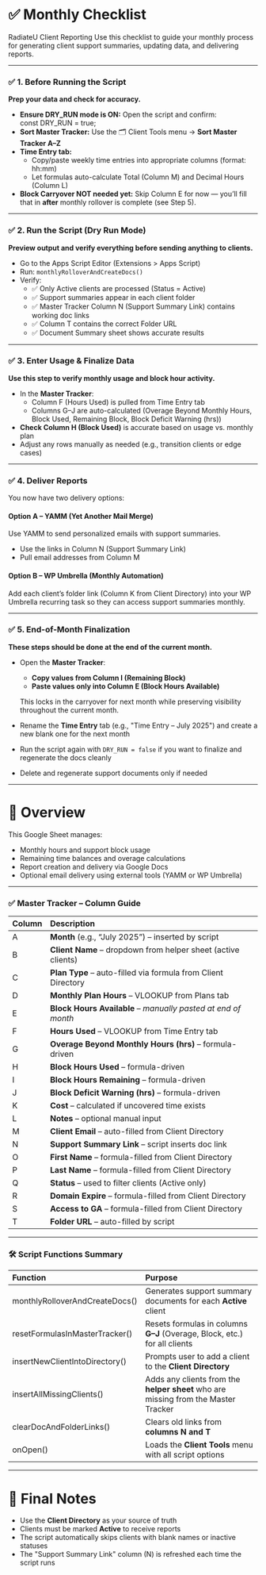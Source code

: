 # ✅ **Monthly Checklist**

RadiateU Client Reporting Use this checklist to guide your monthly process for generating client support summaries, updating data, and delivering reports.

---

### ✅ 1\. Before Running the Script

**Prep your data and check for accuracy.**

- **Ensure DRY\_RUN mode is ON:** Open the script and confirm:  
  const DRY\_RUN \= true;  
- **Sort Master Tracker:** Use the 🗂 Client Tools menu → **Sort Master Tracker A–Z**  
- **Time Entry tab:**  
  - Copy/paste weekly time entries into appropriate columns (format: hh:mm)  
  - Let formulas auto-calculate Total (Column M) and Decimal Hours (Column L)  
- **Block Carryover NOT needed yet:** Skip Column E for now — you’ll fill that in **after** monthly rollover is complete (see Step 5).

---

### ✅ 2\. Run the Script (Dry Run Mode)

**Preview output and verify everything before sending anything to clients.**

- Go to the Apps Script Editor (Extensions \> Apps Script)  
- Run: `monthlyRolloverAndCreateDocs()`  
- Verify:  
  - ✅ Only Active clients are processed (Status \= Active)  
  - ✅ Support summaries appear in each client folder  
  - ✅ Master Tracker Column N (Support Summary Link) contains working doc links  
  - ✅ Column T contains the correct Folder URL  
  - ✅ Document Summary sheet shows accurate results

---

### ✅ 3\. Enter Usage & Finalize Data

**Use this step to verify monthly usage and block hour activity.**

- In the **Master Tracker**:  
  - Column F (Hours Used) is pulled from Time Entry tab  
  - Columns G–J are auto-calculated (Overage Beyond Monthly Hours, Block Used, Remaining Block, Block Deficit Warning (hrs))  
- **Check Column H (Block Used)** is accurate based on usage vs. monthly plan  
- Adjust any rows manually as needed (e.g., transition clients or edge cases)

---

### ✅ 4\. Deliver Reports

You now have two delivery options:

#### Option A – YAMM (Yet Another Mail Merge)

Use YAMM to send personalized emails with support summaries.

- Use the links in Column N (Support Summary Link)  
- Pull email addresses from Column M

#### Option B – WP Umbrella (Monthly Automation)

Add each client’s folder link (Column K from Client Directory) into your WP Umbrella recurring task so they can access support summaries monthly.

---

### ✅ 5\. End-of-Month Finalization

**These steps should be done at the end of the current month.**

- Open the **Master Tracker**:  
  - **Copy values from Column I (Remaining Block)**  
  - **Paste values only into Column E (Block Hours Available)**

  This locks in the carryover for next month while preserving visibility throughout the current month.

- Rename the **Time Entry** tab (e.g., "Time Entry – July 2025") and create a new blank one for the next month  
- Run the script again with `DRY_RUN = false` if you want to finalize and regenerate the docs cleanly  
- Delete and regenerate support documents only if needed

---

# 📘 **Overview** 

This Google Sheet manages:

- Monthly hours and support block usage  
- Remaining time balances and overage calculations  
- Report creation and delivery via Google Docs  
- Optional email delivery using external tools (YAMM or WP Umbrella)

---

### **✅ Master Tracker – Column Guide**

| Column | Description |
| ----- | :---- |
| A | **Month** (e.g., “July 2025”) – inserted by script |
| B | **Client Name** – dropdown from helper sheet (active clients) |
| C | **Plan Type** – auto-filled via formula from Client Directory |
| D | **Monthly Plan Hours** – VLOOKUP from Plans tab |
| E | **Block Hours Available** – *manually pasted at end of month* |
| F | **Hours Used** – VLOOKUP from Time Entry tab |
| G | **Overage Beyond Monthly Hours (hrs)** – formula-driven |
| H | **Block Hours Used** – formula-driven |
| I | **Block Hours Remaining** – formula-driven |
| J | **Block Deficit Warning (hrs)** – formula-driven |
| K | **Cost** – calculated if uncovered time exists |
| L | **Notes** – optional manual input |
| M | **Client Email** – auto-filled from Client Directory |
| N | **Support Summary Link** – script inserts doc link |
| O | **First Name** – formula-filled from Client Directory |
| P | **Last Name** – formula-filled from Client Directory |
| Q | **Status** – used to filter clients (Active only) |
| R | **Domain Expire** – formula-filled from Client Directory |
| S | **Access to GA** – formula-filled from Client Directory |
| T | **Folder URL** – auto-filled by script |

---

### 

### **🛠 Script Functions Summary**

| Function | Purpose |
| :---- | :---- |
| monthlyRolloverAndCreateDocs() | Generates support summary documents for each **Active** client |
| resetFormulasInMasterTracker() | Resets formulas in columns **G–J** (Overage, Block, etc.) for all clients |
| insertNewClientIntoDirectory() | Prompts user to add a client to the **Client Directory** |
| insertAllMissingClients() | Adds any clients from the **helper sheet** who are missing from the Master Tracker |
| clearDocAndFolderLinks() | Clears old links from **columns N and T** |
| onOpen() | Loads the **Client Tools** menu with all script options |

---

# 📌 **Final Notes**

- Use the **Client Directory** as your source of truth  
- Clients must be marked **Active** to receive reports  
- The script automatically skips clients with blank names or inactive statuses  
- The "Support Summary Link" column (N) is refreshed each time the script runs

